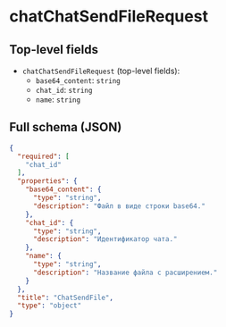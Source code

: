 # chatChatSendFileRequest

## Top-level fields
- `chatChatSendFileRequest` (top-level fields):
  - `base64_content`: `string`
  - `chat_id`: `string`
  - `name`: `string`

## Full schema (JSON)
```json
{
  "required": [
    "chat_id"
  ],
  "properties": {
    "base64_content": {
      "type": "string",
      "description": "Файл в виде строки base64."
    },
    "chat_id": {
      "type": "string",
      "description": "Идентификатор чата."
    },
    "name": {
      "type": "string",
      "description": "Название файла с расширением."
    }
  },
  "title": "ChatSendFile",
  "type": "object"
}
```

